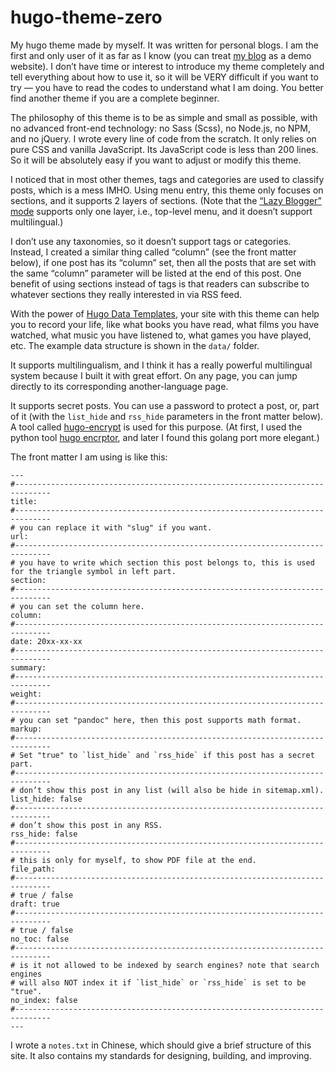 # hugo-theme-zero

My hugo theme made by myself. It was written for personal blogs. I am the first and only user of it as far as I know (you can treat [my blog](https://zerovip.github.io/) as a demo website). I don’t have time or interest to introduce my theme completely and tell everything about how to use it, so it will be VERY difficult if you want to try — you have to read the codes to understand what I am doing. You better find another theme if you are a complete beginner.

The philosophy of this theme is to be as simple and small as possible, with no advanced front-end technology: no Sass (Scss), no Node.js, no NPM, and no jQuery. I wrote every line of code from the scratch. It only relies on pure CSS and vanilla JavaScript. Its JavaScript code is less than 200 lines. So it will be absolutely easy if you want to adjust or modify this theme.

I noticed that in most other themes, tags and categories are used to classify posts, which is a mess IMHO. Using menu entry, this theme only focuses on sections, and it supports 2 layers of sections. (Note that the [“Lazy Blogger” mode](https://gohugo.io/templates/menu-templates/#section-menu-for-lazy-bloggers) supports only one layer, i.e., top-level menu, and it doesn’t support multilingual.) 

I don’t use any taxonomies, so it doesn’t support tags or categories. Instead, I created a similar thing called “column” (see the front matter below), if one post has its “column” set, then all the posts that are set with the same “column” parameter will be listed at the end of this post. One benefit of using sections instead of tags is that readers can subscribe to whatever sections they really interested in via RSS feed.

With the power of [Hugo Data Templates](https://gohugo.io/templates/data-templates/), your site with this theme can help you to record your life, like what books you have read, what films you have watched, what music you have listened to, what games you have played, etc. The example data structure is shown in the `data/` folder.

It supports multilingualism, and I think it has a really powerful multilingual system because I built it with great effort. On any page, you can jump directly to its corresponding another-language page.

It supports secret posts. You can use a password to protect a post, or, part of it (with the `list_hide` and `rss_hide` parameters in the front matter below). A tool called [hugo-encrypt](https://github.com/Izumiko/hugo-encrypt) is used for this purpose. (At first, I used the python tool [hugo encrptor](https://github.com/Li4n0/hugo_encryptor), and later I found this golang port more elegant.)

The front matter I am using is like this:

```
---
#------------------------------------------------------------------------------
title: 
#------------------------------------------------------------------------------
# you can replace it with "slug" if you want.
url: 
#------------------------------------------------------------------------------
# you have to write which section this post belongs to, this is used for the triangle symbol in left part.
section: 
#------------------------------------------------------------------------------
# you can set the column here.
column: 
#------------------------------------------------------------------------------
date: 20xx-xx-xx
#------------------------------------------------------------------------------
summary: 
#------------------------------------------------------------------------------
weight: 
#------------------------------------------------------------------------------
# you can set "pandoc" here, then this post supports math format.
markup: 
#------------------------------------------------------------------------------
# Set "true" to `list_hide` and `rss_hide` if this post has a secret part.
#------------------------------------------------------------------------------
# don’t show this post in any list (will also be hide in sitemap.xml).
list_hide: false
#------------------------------------------------------------------------------
# don’t show this post in any RSS.
rss_hide: false
#------------------------------------------------------------------------------
# this is only for myself, to show PDF file at the end.
file_path: 
#------------------------------------------------------------------------------
# true / false
draft: true
#------------------------------------------------------------------------------
# true / false
no_toc: false
#------------------------------------------------------------------------------
# is it not allowed to be indexed by search engines? note that search engines
# will also NOT index it if `list_hide` or `rss_hide` is set to be "true".
no_index: false
#------------------------------------------------------------------------------
---
```

I wrote a `notes.txt` in Chinese, which should give a brief structure of this site. It also contains my standards for designing, building, and improving.
